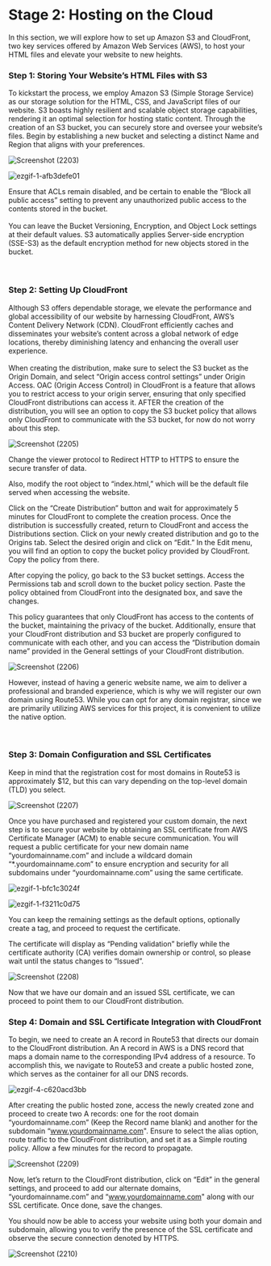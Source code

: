 # Stage 2: Hosting on the Cloud

In this section, we will explore how to set up Amazon S3 and CloudFront, two key services offered by Amazon Web Services (AWS), to host your HTML files and elevate your website to new heights.

### Step 1: Storing Your Website’s HTML Files with S3
To kickstart the process, we employ Amazon S3 (Simple Storage Service) as our storage solution for the HTML, CSS, and JavaScript files of our website. S3 boasts highly resilient and scalable object storage capabilities, rendering it an optimal selection for hosting static content. Through the creation of an S3 bucket, you can securely store and oversee your website’s files. Begin by establishing a new bucket and selecting a distinct Name and Region that aligns with your preferences.

![Screenshot (2203)](https://github.com/cupumelody/cloud-resume/assets/145847069/e992c262-86e5-4b28-af2c-68847255520a)

![ezgif-1-afb3defe01](https://github.com/cupumelody/cloud-resume/assets/145847069/20889763-a69d-4acc-b9c9-6a8688fec9ec)

Ensure that ACLs remain disabled, and be certain to enable the “Block all public access” setting to prevent any unauthorized public access to the contents stored in the bucket.
<br>
<br>
You can leave the Bucket Versioning, Encryption, and Object Lock settings at their default values. S3 automatically applies Server-side encryption (SSE-S3) as the default encryption method for new objects stored in the bucket.
<br>
<br>
<br>
### Step 2: Setting Up CloudFront

Although S3 offers dependable storage, we elevate the performance and global accessibility of our website by harnessing CloudFront, AWS’s Content Delivery Network (CDN). CloudFront efficiently caches and disseminates your website’s content across a global network of edge locations, thereby diminishing latency and enhancing the overall user experience.
<br>
<br>
When creating the distribution, make sure to select the S3 bucket as the Origin Domain, and select “Origin access control settings” under Origin Access. OAC (Origin Access Control) in CloudFront is a feature that allows you to restrict access to your origin server, ensuring that only specified CloudFront distributions can access it. AFTER the creation of the distribution, you will see an option to copy the S3 bucket policy that allows only CloudFront to communicate with the S3 bucket, for now do not worry about this step.

![Screenshot (2205)](https://github.com/cupumelody/cloud-resume/assets/145847069/28ca163d-c4fd-4431-9fe1-72063c3afd65)

Change the viewer protocol to Redirect HTTP to HTTPS to ensure the secure transfer of data.

Also, modify the root object to “index.html,” which will be the default file served when accessing the website.


Click on the “Create Distribution” button and wait for approximately 5 minutes for CloudFront to complete the creation process. Once the distribution is successfully created, return to CloudFront and access the Distributions section. Click on your newly created distribution and go to the Origins tab. Select the desired origin and click on “Edit.” In the Edit menu, you will find an option to copy the bucket policy provided by CloudFront. Copy the policy from there.

After copying the policy, go back to the S3 bucket settings. Access the Permissions tab and scroll down to the bucket policy section. Paste the policy obtained from CloudFront into the designated box, and save the changes.

This policy guarantees that only CloudFront has access to the contents of the bucket, maintaining the privacy of the bucket. Additionally, ensure that your CloudFront distribution and S3 bucket are properly configured to communicate with each other, and you can access the “Distribution domain name” provided in the General settings of your CloudFront distribution.

![Screenshot (2206)](https://github.com/cupumelody/cloud-resume/assets/145847069/e896e684-954d-46b4-ae57-71385fb8e1bc)

However, instead of having a generic website name, we aim to deliver a professional and branded experience, which is why we will register our own domain using Route53. While you can opt for any domain registrar, since we are primarily utilizing AWS services for this project, it is convenient to utilize the native option.
<br>
<br>
<br>
### Step 3: Domain Configuration and SSL Certificates

Keep in mind that the registration cost for most domains in Route53 is approximately $12, but this can vary depending on the top-level domain (TLD) you select.

![Screenshot (2207)](https://github.com/cupumelody/cloud-resume/assets/145847069/58f83d31-aa2a-4b89-8c5c-78a5c1ecc02f)

Once you have purchased and registered your custom domain, the next step is to secure your website by obtaining an SSL certificate from AWS Certificate Manager (ACM) to enable secure communication. You will request a public certificate for your new domain name “yourdomainname.com” and include a wildcard domain “*.yourdomainname.com” to ensure encryption and security for all subdomains under “yourdomainname.com” using the same certificate.

![ezgif-1-bfc1c3024f](https://github.com/cupumelody/cloud-resume/assets/145847069/1cfd0472-3556-41e8-b69d-5c2e5a3d2036)

![ezgif-1-f3211c0d75](https://github.com/cupumelody/cloud-resume/assets/145847069/edb8eb8f-109b-4aff-b093-61e318bd2eca)


You can keep the remaining settings as the default options, optionally create a tag, and proceed to request the certificate.

The certificate will display as “Pending validation” briefly while the certificate authority (CA) verifies domain ownership or control, so please wait until the status changes to “Issued”.

![Screenshot (2208)](https://github.com/cupumelody/cloud-resume/assets/145847069/af1d0e93-e19b-4e25-a902-6c02aed97579)

Now that we have our domain and an issued SSL certificate, we can proceed to point them to our CloudFront distribution.

### Step 4: Domain and SSL Certificate Integration with CloudFront

To begin, we need to create an A record in Route53 that directs our domain to the CloudFront distribution. An A record in AWS is a DNS record that maps a domain name to the corresponding IPv4 address of a resource. To accomplish this, we navigate to Route53 and create a public hosted zone, which serves as the container for all our DNS records.

![ezgif-4-c620acd3bb](https://github.com/cupumelody/cloud-resume/assets/145847069/9aa0d463-c585-4a3d-8e7f-b5c476dcf1df)


After creating the public hosted zone, access the newly created zone and proceed to create two A records: one for the root domain “yourdomainname.com” (Keep the Record name blank) and another for the subdomain “www.yourdomainname.com". Ensure to select the alias option, route traffic to the CloudFront distribution, and set it as a Simple routing policy. Allow a few minutes for the record to propagate.

![Screenshot (2209)](https://github.com/cupumelody/cloud-resume/assets/145847069/350540c9-a5d5-4d60-8107-c6b4f863d0ce)

Now, let’s return to the CloudFront distribution, click on “Edit” in the general settings, and proceed to add our alternate domains, “yourdomainname.com” and “www.yourdomainname.com" along with our SSL certificate. Once done, save the changes.

You should now be able to access your website using both your domain and subdomain, allowing you to verify the presence of the SSL certificate and observe the secure connection denoted by HTTPS.

![Screenshot (2210)](https://github.com/cupumelody/cloud-resume/assets/145847069/84543613-9822-4f9e-b8ed-6cc48314233e)
